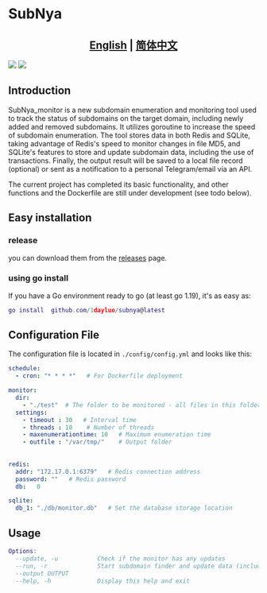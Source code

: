<!--
 * @Author: 1dayluo
 * @Date: 2023-02-07 11:18:40
 * @LastEditTime: 2023-03-10 19:38:43
-->
# SubNya
## <div align="center"><b><a href="README.md">English</a> | <a href="README_CN.md">简体中文</a></b></div>

![](https://img.shields.io/github/commit-activity/w/1dayluo/SubNya_monitor?style=flat-square)    ![](https://img.shields.io/github/license/1dayluo/SubNya_monitor?style=flat-square) 

## Introduction

SubNya_monitor is a new subdomain enumeration and monitoring tool used to track the status of subdomains on the target domain, including newly added and removed subdomains. It utilizes goroutine to increase the speed of subdomain enumeration. The tool stores data in both Redis and SQLite, taking advantage of Redis's speed to monitor changes in file MD5, and SQLite's features to store and update subdomain data, including the use of transactions. Finally, the output result will be saved to a local file record (optional) or sent as a notification to a personal Telegram/email via an API.

The current project has completed its basic functionality, and other functions and the Dockerfile are still under development (see todo below). 

## Easy installation
### release

 you can download them from the [releases](https://github.com/1dayluo/SubNya_monitor/releases/tag/v1.0) page.

### using go install 
If you have a Go environment ready to go (at least go 1.19), it's as easy as:
```lua
go install  github.com/1dayluo/subnya@latest  

```
   

## Configuration File

The configuration file is located in `./config/config.yml` and looks like this:

```yml
schedule:
  - cron: "* * * *"   # For Dockerfile deployment

monitor:
  dir: 
    - "./test"  # The folder to be monitored - all files in this folder will be traversed
  settings:
    - timeout : 30   # Interval time
    - threads : 10    # Number of threads
    - maxenumerationtime: 10   # Maximum enumeration time
    - outfile : "/var/tmp/"    # Output folder
  
  
redis:
  addr: "172.17.0.1:6379"   # Redis connection address
  password: ""   # Redis password
  db:   0 

sqlite:
  db_1: "./db/monitor.db"   # Set the database storage location
```

## Usage

```lua
Options:
  --update, -u           Check if the monitor has any updates
  --run, -r              Start subdomain finder and update data (including response status code) in SQLite
  --output OUTPUT
  --help, -h             Display this help and exit
```







